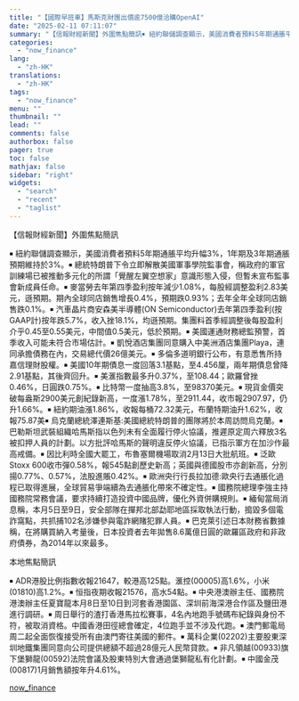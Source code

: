 ```yaml
---
title: "【國際早班車】馬斯克財團出價逾7500億洽購OpenAI"
date: "2025-02-11 07:11:07"
summary: "【信報財經新聞】外圍焦點簡訊￭ 紐約聯儲調查顯示，美國消費者預料5年期通脹平均升幅3%，1年期及3年..."
categories:
  - "now_finance"
lang:
  - "zh-HK"
translations:
  - "zh-HK"
tags:
  - "now_finance"
menu: ""
thumbnail: ""
lead: ""
comments: false
authorbox: false
pager: true
toc: false
mathjax: false
sidebar: "right"
widgets:
  - "search"
  - "recent"
  - "taglist"
---
```


【信報財經新聞】外圍焦點簡訊

￭ 紐約聯儲調查顯示，美國消費者預料5年期通脹平均升幅3%，1年期及3年期通脹預期維持於3%。￭ 總統特朗普下令立即解散美國軍事學院監事會，稱政府的軍官訓練場已被推動多元化的所謂「覺醒左翼空想家」意識形態入侵，但暫未宣布監事會新成員任命。￭ 麥當勞去年第四季盈利按年減少1.08%，每股經調整盈利2.83美元，遜預期。期內全球同店銷售增長0.4%，預期跌0.93%；去年全年全球同店銷售跌0.1%。￭ 汽車晶片商安森美半導體(ON Semiconductor)去年第四季盈利(按GAAP計)按年跌5.7%，收入挫18.1%，均遜預期。集團料首季經調整後每股盈利介乎0.45至0.55美元，中間值0.5美元，低於預期。￭ 美國運通財務總監預警，首季收入可能未符合市場估計。￭ 凱悅酒店集團同意購入中美洲酒店集團Playa，連同承擔債務在內，交易總代價26億美元。￭ 多倫多道明銀行公布，有意悉售所持嘉信理財股權。￭ 美國10年期債息一度回落3.1基點，至4.456厘，兩年期債息曾降2.91基點，其後齊回升。￭ 美滙指數最多升0.37%，至108.44；歐羅曾挫0.46%，日圓跌0.75%。￭ 比特幣一度抽高3.8%，至98370美元。￭ 現貨金價突破每盎斯2900美元創紀錄新高，一度漲1.78%，至2911.44，收市報2907.97，仍升1.66%。￭ 紐約期油漲1.86%，收報每桶72.32美元，布蘭特期油升1.62%，收報75.87美￭ 烏克蘭總統澤連斯基:美國總統特朗普的團隊將於本周訪問烏克蘭。￭ 巴勒斯坦武裝組織哈馬斯指以色列未有全面履行停火協議，推遲原定周六釋放3名被扣押人員的計劃。以方批評哈馬斯的聲明違反停火協議，已指示軍方在加沙作最高戒備。￭ 因比利時全國大罷工，布魯塞爾機場取消2月13日大批航班。￭ 泛歐Stoxx 600收市彈0.58%，報545點創歷史新高；英國與德國股市亦創新高，分別揚0.77%、0.57%，法股進賬0.42%。￭ 歐洲央行行長拉加德:歐央行去通脹化過程已取得進展，全球貿易爭端續為去通脹化帶來不確定性。￭ 國務院總理李強主持國務院常務會議，要求持續打造投資中國品牌，優化外資併購規則。￭ 緬甸當局消息稱，本月5日至9日，安全部隊在撣邦北部勐耶地區採取執法行動，搗毀多個電詐窩點，共抓捕102名涉嫌參與電詐網賭犯罪人員。￭ 巴克萊引述日本財務省數據稱，在將購買納入考量後，日本投資者去年拋售8.6萬億日圓的歐羅區政府和非政府債券，為2014年以來最多。

本地焦點簡訊

￭ ADR港股比例指數收報21647，較港高125點。滙控(00005)高1.6%，小米(01810)高1.2%。￭ 恒指夜期收報21576，高水54點。￭ 中央港澳辦主任、國務院港澳辦主任夏寶龍本月8日至10日到河套香港園區、深圳前海深港合作區及鹽田港進行調研。￭ 周日舉行的渣打香港馬拉松賽事，4名內地跑手號碼布紀錄與身份不符，被取消資格。中國香港田徑總會確定，4位跑手並不涉及代跑。￭ 澳門郵電局周二起全面恢復接受所有由澳門寄往美國的郵件。￭ 萬科企業(02202)主要股東深圳地鐵集團同意向公司提供總額不超過28億元人民幣貸款。￭ 非凡領越(00933)旗下堡獅龍(00592)法院會議及股東特別大會通過堡獅龍私有化計劃。￭ 中國金茂(00817)1月銷售額按年升4.61%。

[now_finance](https://finance.now.com/news/post.php?id=905039)
